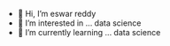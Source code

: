- 👋 Hi, I’m eswar reddy 
- 👀 I’m interested in ... data science 
- 🌱 I’m currently learning ... data science 
<!---
erdata27/erdata27 is a ✨ special ✨ repository because its `README.md` (this file) appears on your GitHub profile.
You can click the Preview link to take a look at your changes.
--->
